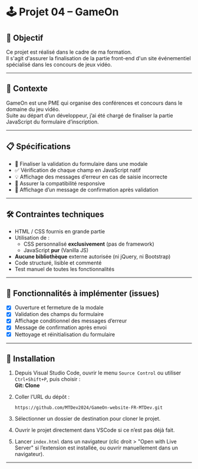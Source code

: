 # 🕹️ Projet 04 – GameOn

## 🎯 Objectif

Ce projet est réalisé dans le cadre de ma formation.  
Il s'agit d'assurer la finalisation de la partie front-end d'un site événementiel spécialisé dans les concours de jeux vidéo.

---

## 🧩 Contexte

GameOn est une PME qui organise des conférences et concours dans le domaine du jeu vidéo.  
Suite au départ d’un développeur, j’ai été chargé de finaliser la partie JavaScript du formulaire d’inscription.

---

## 📋 Spécifications

- 📝 Finaliser la validation du formulaire dans une modale
- ✅ Vérification de chaque champ en JavaScript natif
- 💡 Affichage des messages d’erreur en cas de saisie incorrecte
- 📱 Assurer la compatibilité responsive
- 💬 Affichage d’un message de confirmation après validation

---

## 🛠️ Contraintes techniques

- HTML / CSS fournis en grande partie
- Utilisation de :
  - CSS personnalisé **exclusivement** (pas de framework)
  - JavaScript **pur** (Vanilla JS)
- **Aucune bibliothèque** externe autorisée (ni jQuery, ni Bootstrap)
- Code structuré, lisible et commenté
- Test manuel de toutes les fonctionnalités

---

## 📌 Fonctionnalités à implémenter (issues)

- [x] Ouverture et fermeture de la modale
- [x] Validation des champs du formulaire
- [x] Affichage conditionnel des messages d’erreur
- [x] Message de confirmation après envoi
- [x] Nettoyage et réinitialisation du formulaire

---


## 🚀 Installation

1. Depuis Visual Studio Code, ouvrir le menu `Source Control` ou utiliser `Ctrl+Shift+P`, puis choisir :  
   **Git: Clone**

2. Coller l’URL du dépôt :  
   ```
   https://github.com/MTDev2024/GameOn-website-FR-MTDev.git
   ```

3. Sélectionner un dossier de destination pour cloner le projet.

4. Ouvrir le projet directement dans VSCode si ce n’est pas déjà fait.

5. Lancer `index.html` dans un navigateur (clic droit > "Open with Live Server" si l’extension est installée, ou ouvrir manuellement dans un navigateur).

---